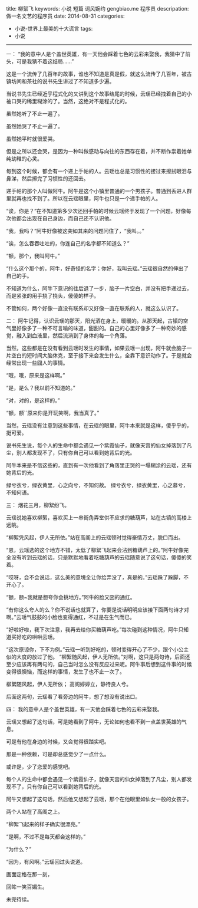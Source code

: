 title: 柳絮飞
keywords: 小说 短篇 词风婉约 gengbiao.me 程序员
descripation: 做一名文艺的程序员
date: 2014-08-31
categories:
- 小说-世界上最美的十大谎言
tags:
- 小说

---


一：
        “我的意中人是个盖世英雄，有一天他会踩着七色的云彩来娶我，我猜中了前头，可是我猜不着这结局......”
        
   这是一个流传了几百年的故事，谁也不知道是真是假，就这么流传了几百年，被古镇坊间和茶社的说书先生讲过了不知道多少遍。
        
   当说书先生已经近乎程式化的又讲到这个故事结尾的时候，云瑶已经拽着自己的小袖口哭的稀里糊涂的了。当然，这绝对不是程式化的。
        
   虽然她听了不止一遍了。
   
   虽然她哭了不止一遍了。
   
   虽然她平时就很爱哭。
   
   但是之所以还会哭，是因为一种叫做感动与向往的东西存在着，并不断作祟着她单纯幼稚的心灵。
   
   每到这个时候，都会有一个递上手帕的人。云瑶也总是习惯性的接过来擦拭眼泪与鼻涕，然后擦完了习惯性的还回去。
   
   递手帕的那个人叫做阿牛。阿牛是这个小镇里普通的一个男孩子。普通到丢进人群里就再也找不到了。所以在云瑶眼里，阿牛也只是一个递手帕的人。 
   
   “诶，你是？”在不知道第多少次还回手帕的时候云瑶终于发现了一个问题，好像每次他都会出现在自己身边，而自己还不认识他。
   
   “我，我吗？”阿牛好像被这突如其来的问题问住了，“我叫。。”
   
   “诶，怎么吞吞吐吐的，你连自己的名字都不知道么？”
   
   “额，那个，我叫阿牛。”
   
   “什么这个那个的，阿牛，好奇怪的名字；你好，我叫云瑶。”云瑶很自然的伸出了自己的手。

   不知道为什么，阿牛下意识的往后退了一步，脑子一片空白，并没有把手递过去，而是紧张的用手挠了挠头，傻傻的样子。
   
   不管如何，两个好像一直没有联系却又好像一直在联系的人，就这么认识了。



二：
   阿牛记得，认识云瑶的那天，阳光洒在身上，暖暖的。从那天起，古镇的空气里好像多了一种不可言喻的味道，甜甜的。自己的心里好像多了一种奇妙的感觉，融入到血液里，然后流淌到了身体的每一个角落。
   
   当然，这些都是在没有看到云瑶时发生的事情，如果云瑶一出现，阿牛就会脑子一片空白的短时间大脑休克，至于接下来会发生什么，全靠下意识动作了。于是就会经常出现一些囧人的事情。
   
   “哦，哦，原来是这样啊。”
   
   “是，是么？我以前不知道的。”
   
   “对，对的，是这样的。”
   
   “额，额``原来你是开玩笑啊，我当真了。”
    
   当然，云瑶没有注意到这些事情，在云瑶的眼里，阿牛本来就是这样，傻乎乎的，挺可爱。
   
   说书先生说，每个人的生命中都会遇见一个紫霞仙子，就像天宫的仙女掉落到了凡尘，别人都发现不了，只有你自己可以看到她背后的光。
   
   阿牛本来是不信这些的，直到有一次他看到了角落里正哭的一塌糊涂的云瑶，还有她背后的光。
        
  
  绿兮衣兮，绿衣黄里，心之向兮，不知何故。
  绿兮衣兮，绿衣黄里，心之慕兮，不知何语。
  



三：
   烟花三月，柳絮纷飞。
   
   云瑶说她喜欢柳絮，喜欢买上一串街角弄堂供不应求的糖葫芦，站在古镇的高楼上远眺。
   
   “柳絮凭风起，伊人无所依。”站在高阁上的云瑶顿时觉得豪情万丈，脱口而出。
   
   “恩，云瑶选的这个地方不错，太低了柳絮飞起来会沾到糖葫芦上的。”阿牛好像完全没有听到云瑶的话，只是默默地看着吃糖葫芦的云瑶随意说了这句话，傻傻的笑着。
   
   “哎呀，会不会说话，这么美的意境全让你给弄没了，真是的。”云瑶跺了跺脚，不开心了。
   
   “额，额~我就是想夸你会挑地方。”阿牛的脸又囧的通红。
   
   “有你这么夸人的么？你不说话也就算了，你要是说话明明应该接下面两句诗才对啊。”云瑶气鼓鼓的小脸也变得通红，不过是在生气而已。
   
   “好啦好啦，我下次注意，我再去给你买糖葫芦吃。”每次碰到这种情况，阿牛只知道买好吃的哄哄云瑶。
   
   “这次原谅你，下不为例。”云瑶一听到好吃的，顿时变得开心了不少，跟个小公主似的大度的放过了他。
   “柳絮随风起，伊人无所依。”对啊，这只是两句诗，后面还至少应该再有两句的，自己当时怎么没有反应过来呢。阿牛事后想到这件事的时候变得很懊恼，而这样的事情，发生了也不止一次了。
                
  柳絮随风起，伊人无所依；
  高阁婷婷立，静待良人兮。
         
   后面这两句，云瑶看了看旁边的阿牛，想了想没有说出口。



四：
  我的意中人是个盖世英雄，有一天他会踩着七色的云彩来娶我。
  
  云瑶又想起了这句话，可是她看到了阿牛，无论如何也看不到一点盖世英雄的气息。
  
  可是有他在身边的时候，又会觉得很踏实吧。 
  
  那是一种依赖，可是却总感觉少了一点什么。
  
  或许是，少了恋爱的感觉吧。

  每个人的生命中都会遇见一个紫霞仙子，就像天宫的仙女掉落到了凡尘，别人都发现不了，只有你自己可以看到她背后的光。
  
  阿牛又想起了这句话，然后他又想起了云瑶，那个在他眼里如仙女一般的女孩子。
  
  两个人站在了高阁之上。
  
  “柳絮飞起来的样子确实很漂亮。”
  
  “是啊，不过不是每天都会这样的。”
  
  “为什么？”
  
  “因为，有风啊。”云瑶回过头说道。
  
  画面定格在那一刻，
  
  回眸一笑百媚生。

未完待续。